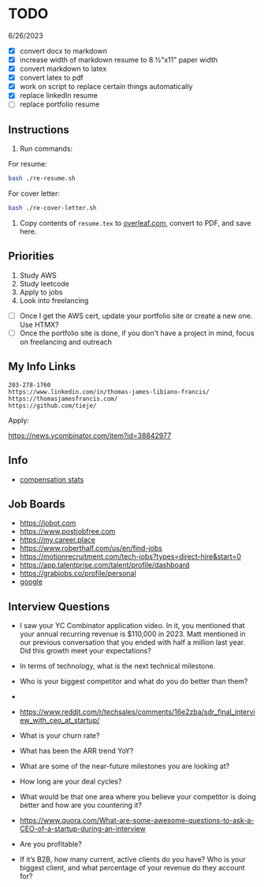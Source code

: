 # TODO

6/26/2023

- [x] convert docx to markdown
- [x] increase width of markdown resume to 8 &frac12;"x11" paper width
- [x] convert markdown to latex
- [x] convert latex to pdf
- [x] work on script to replace certain things automatically
- [x] replace linkedIn resume
- [ ] replace portfolio resume

## Instructions

1. Run commands:

For resume:
```bash
bash ./re-resume.sh
```

For cover letter:
```bash
bash ./re-cover-letter.sh
```

1. Copy contents of `resume.tex` to [overleaf.com](https://www.overleaf.com), convert to PDF, and save here.

## Priorities

1. Study AWS
2. Study leetcode
3. Apply to jobs
4. Look into freelancing

- [ ] Once I get the AWS cert, update your portfolio site or create a new one. Use HTMX?
- [ ] Once the portfolio site is done, if you don't have a project in mind, focus on freelancing and outreach

## My Info Links

```
203-278-1760
https://www.linkedin.com/in/thomas-james-libiano-francis/
https://thomasjamesfrancis.com/
https://github.com/tieje/
```
Apply:

https://news.ycombinator.com/item?id=38842977

## Info
- [compensation stats](https://docsend.com/view/akcftnikbupk7arg)

## Job Boards

- https://jobot.com
- https://www.postjobfree.com
- https://my.career.place
- https://www.roberthalf.com/us/en/find-jobs
- https://motionrecruitment.com/tech-jobs?types=direct-hire&start=0
- https://app.talentprise.com/talent/profile/dashboard
- https://grabjobs.co/profile/personal
- [google](https://www.google.com/search?q=web+developer+jobs&sca_esv=587375602&sxsrf=AM9HkKnN8dpvZJSbscvsZT_o_9dETyeFEw:1701571622909&source=hp&ei=JuxrZaOkNfmqptQPwNiu2Ak&iflsig=AO6bgOgAAAAAZWv6NgBjMt7MI4aAwd9xbfBd1_i2modz&oq=web&gs_lp=Egdnd3Mtd2l6IgN3ZWIqAggAMgoQIxiABBiKBRgnMhEQLhiABBixAxiDARjHARjRAzIIEAAYgAQYsQMyERAuGIAEGLEDGIMBGMcBGK8BMgsQABiABBixAxiDATIOEC4YgAQYsQMYxwEY0QMyCBAAGIAEGLEDMg4QLhiABBixAxjHARjRAzIIEAAYgAQYsQMyBRAAGIAESJgaUNkMWKYPcAF4AJABAJgBSaABzgGqAQEzuAEDyAEA-AEBqAIKwgIHECMY6gIYJ8ICEBAuGAMYjwEY5QIY6gIYjAPCAhAQABgDGI8BGOUCGOoCGIwDwgIOEAAYgAQYigUYsQMYgwHCAhAQABiABBiKBRixAxiDARgK&sclient=gws-wiz&ibp=htl;jobs&sa=X&ved=2ahUKEwiRpcqjoPKCAxXkrokEHaSyBeEQudcGKAF6BAggECs#htivrt=jobs&fpstate=tldetail&htichips=date_posted:today,requirements:years3under,employment_type:FULLTIME,new_to_you:show_unseen_jobs_only&htischips=date_posted;today,requirements;years3under,employment_type;FULLTIME,new_to_you;show_unseen_jobs_only&htidocid=-Y8KzqlV-n27Yr9CAAAAAA%3D%3D)

## Interview Questions

- I saw your YC Combinator application video. In it, you mentioned that your annual recurring revenue is $110,000 in 2023. Matt mentioned in our previous conversation that you ended with half a million last year. Did this growth meet your expectations?
- In terms of technology, what is the next technical milestone.
- Who is your biggest competitor and what do you do better than them?
- 

- https://www.reddit.com/r/techsales/comments/16e2zba/sdr_final_interview_with_ceo_at_startup/

- What is your churn rate?
- What has been the ARR trend YoY?
- What are some of the near-future milestones you are looking at?
- How long are your deal cycles?
- What would be that one area where you believe your competitor is doing better and how are you countering it?

- https://www.quora.com/What-are-some-awesome-questions-to-ask-a-CEO-of-a-startup-during-an-interview
- Are you profitable?
- If it’s B2B, how many current, active clients do you have? Who is your biggest client, and what percentage of your revenue do they account for?
